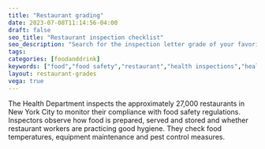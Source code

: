 ```yaml
---
title: "Restaurant grading"
date: 2023-07-08T11:14:56-04:00
draft: false
seo_title: "Restaurant inspection checklist"
seo_description: "Search for the inspection letter grade of your favorite restaurant."
tags: 
categories: [foodanddrink]
keywords: ["food","food safety","restaurant","health inspections","health inspector","food poisoning","health and safety","inspections"]
layout: restaurant-grades
vega: true
---
```


The Health Department inspects the approximately 27,000 restaurants in New York City to monitor their compliance with food safety regulations. Inspectors observe how food is prepared, served and stored and whether restaurant workers are practicing good hygiene. They check food temperatures, equipment maintenance and pest control measures.



